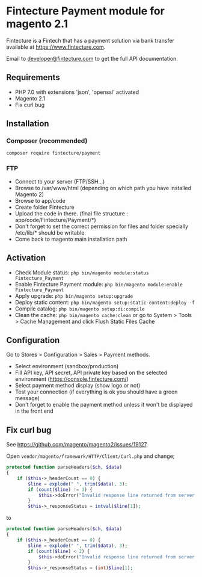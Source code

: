 # Fintecture Payment module for magento 2.1

Fintecture is a Fintech that has a payment solution via bank transfer available at https://www.fintecture.com.

Email to developer@fintecture.com to get the full API documentation.

## Requirements

- PHP 7.0 with extensions 'json', 'openssl' activated
- Magento 2.1
- Fix curl bug

## Installation

### Composer (recommended)

`composer require fintecture/payment`

### FTP

- Connect to your server (FTP/SSH...)
- Browse to /var/www/html (depending on which path you have installed Magento 2)
- Browse to app/code
- Create folder Fintecture
- Upload the code in there. (final file structure : app/code/Fintecture/Payment/*)
- Don't forget to set the correct permission for files and folder specially /etc/lib/* should be writable
- Come back to magento main installation path

## Activation

- Check Module status: `php bin/magento module:status Fintecture_Payment`
- Enable Fintecture Payment module: `php bin/magento module:enable Fintecture_Payment`
- Apply upgrade: `php bin/magento setup:upgrade`
- Deploy static content: `php bin/magento setup:static-content:deploy -f`
- Compile catalog: `php bin/magento setup:di:compile`
- Clean the cache: `php bin/magento cache:clean` or go to System > Tools > Cache Management and click Flush Static Files Cache

## Configuration

Go to Stores > Configuration > Sales > Payment methods.

- Select environment (sandbox/production)
- Fill API key, API secret, API private key based on the selected environment (https://console.fintecture.com/)
- Select payment method display (show logo or not)
- Test your connection (if everything is ok you should have a green message)
- Don't forget to enable the payment method unless it won't be displayed in the front end

## Fix curl bug

See https://github.com/magento/magento2/issues/19127.

Open `vendor/magento/framework/HTTP/Client/Curl.php` and change;

```php
protected function parseHeaders($ch, $data)
{
    if ($this->_headerCount == 0) {
        $line = explode(" ", trim($data), 3);
        if (count($line) != 3) {
            $this->doError("Invalid response line returned from server: " . $data);
        }
        $this->_responseStatus = intval($line[1]);
```

to
```php
protected function parseHeaders($ch, $data)
{
    if ($this->_headerCount == 0) {
        $line = explode(" ", trim($data), 3);
        if (count($line) < 2) {
            $this->doError("Invalid response line returned from server: " . $data);
        }
        $this->_responseStatus = (int)$line[1];
```
